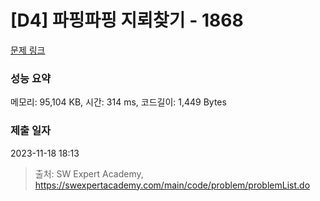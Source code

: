 # [D4] 파핑파핑 지뢰찾기 - 1868 

[문제 링크](https://swexpertacademy.com/main/code/problem/problemDetail.do?contestProbId=AV5LwsHaD1MDFAXc) 

### 성능 요약

메모리: 95,104 KB, 시간: 314 ms, 코드길이: 1,449 Bytes

### 제출 일자

2023-11-18 18:13



> 출처: SW Expert Academy, https://swexpertacademy.com/main/code/problem/problemList.do